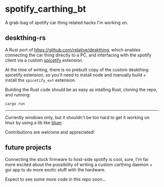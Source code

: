 # spotify_carthing_bt

A grab-bag of spotify car thing related hacks I'm working on.

## deskthing-rs

A Rust port of <https://github.com/relative/deskthing>, which enables connecting
the car thing directly to a PC, and interfacing with the spotify client via a
custom [spicetify](https://spicetify.app/) extension.

At the time of writing, there is no prebuilt copy of the custom deskthing
spicetify extension, so you'll need to install node and manually build + install
the `spicetify_ext` extension.

Building the Rust code should be as easy as intalling Rust, cloning the repo,
and running:

```
cargo run
```

* * *

Currently windows only, but it shouldn't be _too_ hard to get it working on
linux by using a lib like
[bluer](https://docs.rs/bluer/0.15.1/bluer/index.html).

Contributions are welcome and appreciated!

## future projects

Connecting the stock firmware to host-side spotify is cool, sure, I'm far more
excited about the possibility of writing a custom carthing daemon + gui app to
do more exotic stuff with the hardware.

Expect to see some more code in this repo soon...

